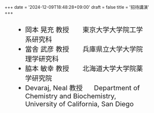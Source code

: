 +++
date = '2024-12-09T18:48:28+09:00'
draft = false
title = '招待講演'
+++

<div style="font-size: 22px; margin: 30px">
<ul>
<li>岡本 晃充 教授　　東京大学大学院工学系研究科</li>
<li>當舎 武彦 教授　　兵庫県立大学大学院理学研究科</li>
<li>脇本 敏幸 教授　　北海道大学大学院薬学研究院</li>
<li>Devaraj, Neal 教授 &nbsp;&nbsp;&nbsp;&nbsp; Department of Chemistry and Biochemistry, University of California, San Diego</li>
</ul>
</div>